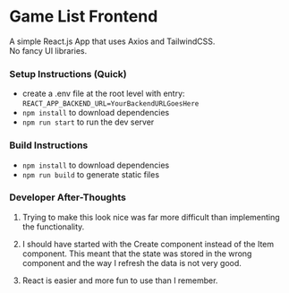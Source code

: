 # Game List Frontend

A simple React.js App that uses Axios and TailwindCSS.  
No fancy UI libraries.

### Setup Instructions (Quick)
 - create a .env file at the root level with entry: `REACT_APP_BACKEND_URL=YourBackendURLGoesHere`
 - `npm install` to download dependencies
 - `npm run start` to run the dev server

### Build Instructions
 - `npm install` to download dependencies
 - `npm run build` to generate static files

### Developer After-Thoughts
1. Trying to make this look nice was far more difficult than implementing the functionality.  

2. I should have started with the Create component instead of the Item component. This meant that the state was stored in the wrong component and the way I refresh the data is not very good.

3. React is easier and more fun to use than I remember.
